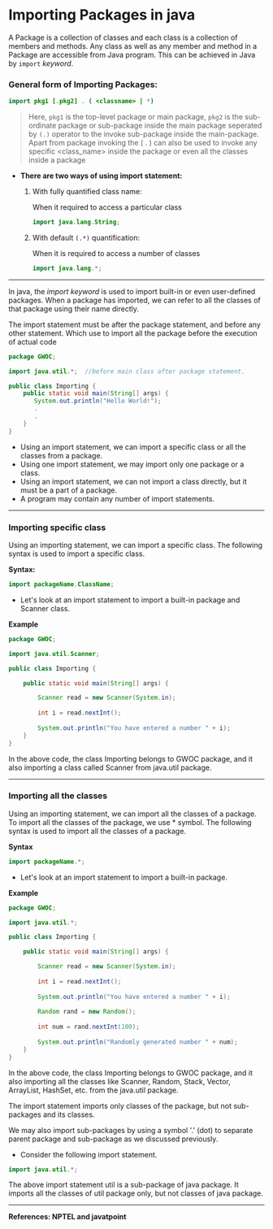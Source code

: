 # Importing Packages in java

A Package is a collection of classes and each class is a collection of members and methods. Any class as well as any member and method in a Package are accessible from Java program. This can be achieved in Java by `import` _keyword_.

### **General form of Importing Packages:**
   ```Java
   import pkg1 [.pkg2] . ( <classname> | *)
   ```

>Here, `pkg1` is the top-level package or main package, `pkg2` is the sub-ordinate package or sub-package inside the main package seperated by `(.)` operator to the invoke sub-package inside the main-package. Apart from package invoking the ( . ) can also be used to invoke any specific <class_name> inside the package or even all the classes inside a package


* **There are two ways of using import statement:**
  1. With fully quantified class name:
     
      When it required to access a particular class

      ```Java
      import java.lang.String;
      ```
  2. With default `(.*)` quantification:

      When it is required to access a number of classes

      ```Java
      import java.lang.*;
      ```
---
In java, the _import keyword_ is used to import built-in or even user-defined packages. When a package has imported, we can refer to all the classes of that package using their name directly.

The import statement must be after the package statement, and before any other statement.
Which use to import all the package before the execution of actual code 
```Java
package GWOC;

import java.util.*;  //before main class after package statement.

public class Importing {
    public static void main(String[] args) {
       System.out.println("Hello World!");
       .
       .
    }
}


```


      


* Using an import statement, we can import a specific class or all the classes from a package.
* Using one import statement, we may import only one package or a class.
* Using an import statement, we can not import a class directly, but it must be a part of a package.
* A program may contain any number of import statements.
---

### Importing specific class

Using an importing statement, we can import a specific class. The following syntax is used to import a specific class.

**Syntax:**
```Java
import packageName.ClassName;
```

* Let's look at an import statement to import a built-in package and Scanner class.


**Example**
```Java
package GWOC;

import java.util.Scanner;

public class Importing {

	public static void main(String[] args) {

		Scanner read = new Scanner(System.in);
		
		int i = read.nextInt();
		
		System.out.println("You have entered a number " + i);
	}
}
```

In the above code, the class Importing belongs to GWOC package, and it also importing a class called Scanner from java.util package.

---


### Importing all the classes

Using an importing statement, we can import all the classes of a package. To import all the classes of the package, we use * symbol. The following syntax is used to import all the classes of a package.

**Syntax**
```Java
import packageName.*;
```
* Let's look at an import statement to import a built-in package.

**Example**
```Java
package GWOC;

import java.util.*;

public class Importing {

	public static void main(String[] args) {

		Scanner read = new Scanner(System.in);
		
		int i = read.nextInt();
		
		System.out.println("You have entered a number " + i);
		
		Random rand = new Random();
		
		int num = rand.nextInt(100);
		
		System.out.println("Randomly generated number " + num);
	}
}
```
In the above code, the class Importing belongs to GWOC package, and it also importing all the classes like Scanner, Random, Stack, Vector, ArrayList, HashSet, etc. from the java.util package.

The import statement imports only classes of the package, but not sub-packages and its classes.

We may also import sub-packages by using a symbol '.' (dot) to separate parent package and sub-package as we discussed previously.


* Consider the following import statement.
```Java
import java.util.*;
```
The above import statement util is a sub-package of java package. It imports all the classes of util package only, but not classes of java package.

---
**References: NPTEL and javatpoint**  

